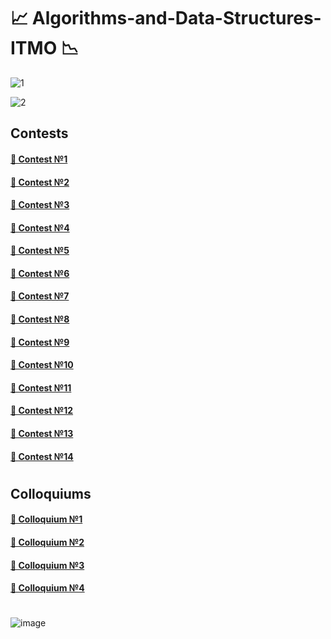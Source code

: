 # 📈 Algorithms-and-Data-Structures-ITMO 📉

![1](https://github.com/Telecaster525/Algorithms-and-Data-Structures-ITMO/assets/94011547/4785ff7a-543e-4c4a-973c-95bfcb46e3ba)

![2](https://github.com/Telecaster525/Algorithms-and-Data-Structures-ITMO/assets/94011547/4355a5e5-50bf-429c-a3c3-640e1a4d68ac)

## Contests

#### [🤣 Contest №1](https://github.com/Telecaster525/Algorithms-and-Data-Structures-ITMO/tree/main/Contest_1)

#### [🤣 Contest №2](https://github.com/Telecaster525/Algorithms-and-Data-Structures-ITMO/tree/main/Contest_2)

#### [🤣 Contest №3](https://github.com/Telecaster525/Algorithms-and-Data-Structures-ITMO/tree/main/Contest_3)

#### [🤣 Contest №4](https://github.com/Telecaster525/Algorithms-and-Data-Structures-ITMO/tree/main/Contest_4)

#### [🤣 Contest №5](https://github.com/Telecaster525/Algorithms-and-Data-Structures-ITMO/tree/main/Contest_5)

#### [🤣 Contest №6](https://github.com/Telecaster525/Algorithms-and-Data-Structures-ITMO/tree/main/Contest_6)

#### [🤣 Contest №7](https://github.com/Telecaster525/Algorithms-and-Data-Structures-ITMO/tree/main/Contest_7)

#### [🤣 Contest №8](https://github.com/Telecaster525/Algorithms-and-Data-Structures-ITMO/tree/main/Contest_8)

#### [🤣 Contest №9](https://github.com/Telecaster525/Algorithms-and-Data-Structures-ITMO/tree/main/Contest_9)

#### [🤣 Contest №10](https://github.com/Telecaster525/Algorithms-and-Data-Structures-ITMO/tree/main/Contest_10)

#### [🤣 Contest №11](https://github.com/Telecaster525/Algorithms-and-Data-Structures-ITMO/tree/main/Contest_11)

#### [🤣 Contest №12](https://github.com/Telecaster525/Algorithms-and-Data-Structures-ITMO/tree/main/Contest_12)

#### [🤣 Contest №13](https://github.com/Telecaster525/Algorithms-and-Data-Structures-ITMO/tree/main/Contest_13)

#### [🤣 Contest №14](https://github.com/Telecaster525/Algorithms-and-Data-Structures-ITMO/tree/main/Contest_14)

#

## Colloquiums

#### [🤣 Colloquium №1](https://github.com/Telecaster525/Algorithms-and-Data-Structures-ITMO/tree/main/Colloquium_1)

#### [🤣 Colloquium №2](https://github.com/Telecaster525/Algorithms-and-Data-Structures-ITMO/tree/main/Colloquium_2)

#### [🤣 Colloquium №3](https://github.com/Telecaster525/Algorithms-and-Data-Structures-ITMO/tree/main/Colloquium_3)

#### [🤣 Colloquium №4](https://github.com/Telecaster525/Algorithms-and-Data-Structures-ITMO/tree/main/Colloquium_4)

#

![image](https://github.com/Telecaster525/Algorithms-and-Data-Structures-ITMO/assets/94011547/8d294e39-c80d-4219-8995-ccca96585db0)
